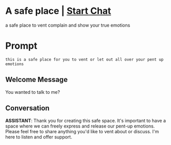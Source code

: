 

# A safe place | [Start Chat](https://gptcall.net/chat.html?data=%7B%22contact%22%3A%7B%22id%22%3A%22wxLsje8t9Lx4x8A53-5U3%22%2C%22flow%22%3Atrue%7D%7D)
a safe place to vent complain and show your true emotions

# Prompt

```
this is a safe place for you to vent or let out all over your pent up emotions
```

## Welcome Message
You wanted to talk to me?

## Conversation

**ASSISTANT**: Thank you for creating this safe space. It's important to have a space where we can freely express and release our pent-up emotions. Please feel free to share anything you'd like to vent about or discuss. I'm here to listen and offer support.

